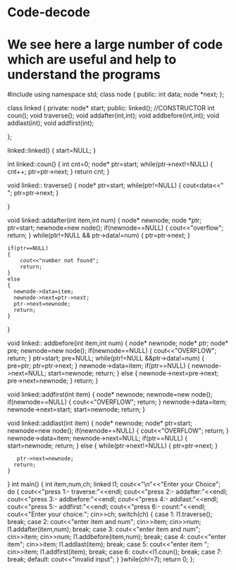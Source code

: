 # Code-decode
# We see here a large number of code which are useful and help to understand the programs
#include<iostream>
using namespace std;
class node
{
 public:
   int data;
   node *next;
};

class linked
{
  private:
      node* start;
  public:
    linked();                            //CONSTRUCTOR
    int coun();
    void traverse();
    void addafter(int,int);
    void addbefore(int,int);
    void addlast(int);
    void addfirst(int);

};

linked::linked()
{
    start=NULL;
}

int linked::coun()
{
    int cnt=0;
    node* ptr=start;
    while(ptr->next!=NULL)
    {
        cnt++;
        ptr=ptr->next;
    }
 return cnt;
}

void linked:: traverse()
{
    node* ptr=start;
    while(ptr!=NULL)
    {
        cout<<ptr->data<<" ";
        ptr=ptr->next;
    }

}

void linked::addafter(int item,int num)
{
    node* newnode;
    node *ptr;
    ptr=start;
    newnode=new node();
    if(newnode==NULL)
    {
        cout<<"overflow";
        return;
    }
    while(ptr!=NULL && ptr->data!=num)
    {
        ptr=ptr->next;
    }
   
    if(ptr==NULL)
    {
        cout<<"number not found";
        return;
    }
    else
    {
      newnode->data=item;
      newnode->next=ptr->next;
      ptr->next=newnode;
      return;
    }
}

void linked:: addbefore(int item,int num)
{
    node* newnode;
    node* ptr;
    node* pre;
    newnode=new node();
    if(newnode==NULL)
    {
        cout<<"OVERFLOW";
        return;
    }
    ptr=start;
    pre=NULL;
    while(ptr!=NULL &&ptr->data!=num)
    {
        pre=ptr;
        ptr=ptr->next;
    }
    newnode->data=item;
    if(ptr==NULL)
    {
        newnode->next=NULL;
        start=newnode;
        return;
    }
   else
   {
    newnode->next=pre->next;
    pre->next=newnode;
   }
 return;
}

void linked::addfirst(int item)
{
    node* newnode;
    newnode=new node();
    if(newnode==NULL)
    {
        cout<<"OVERFLOW";
        return;
    }
    newnode->data=item;
    newnode->next=start;
    start=newnode;
 return;
}

void linked::addlast(int item)
{
    node* newnode;
    node* ptr=start;
    newnode=new node();
    if(newnode==NULL)
    {
        cout<<"OVERFLOW";
        return;
    }
    newnode->data=item;
    newnode->next=NULL;
    if(ptr==NULL)
    {
        start=newnode;
        return;
    }
    else
    {
      while(ptr->next!=NULL)
       {
          ptr=ptr->next;
       }
    
       ptr->next=newnode;
      return;
    }
}
int main()
{
    int item,num,ch;
   linked l1;
   cout<<"\n"<<"Enter your Choice";
   do
   {
       cout<<"press 1:- traverse:"<<endl;
       cout<<"press 2:- addafter:"<<endl;
       cout<<"press 3:- addbefore:"<<endl;
       cout<<"press 4:- addlast:"<<endl;
       cout<<"press 5:- addfirst:"<<endl;
       cout<<"press 6:- count:"<<endl;
       cout<<"Enter your choice:";
       cin>>ch;
       switch(ch)
       {
         case 1:
              l1.traverse();
              break;
         case 2:
              cout<<"enter item and num";
              cin>>item;
              cin>>num;
              l1.addafter(item,num);
              break;
         case 3:
             cout<<"enter item and num";
             cin>>item;
             cin>>num;
            l1.addbefore(item,num);
            break;
         case 4:
            cout<<"enter item";
            cin>>item;
            l1.addlast(item);
            break;
         case 5:
            cout<<"enter item ";
            cin>>item;
            l1.addfirst(item);
            break;
         case 6:
            cout<<l1.coun();
            break;
         case 7:
            break;
         default:
             cout<<"invalid input";
         }
       }while(ch!=7);
return 0;
};

